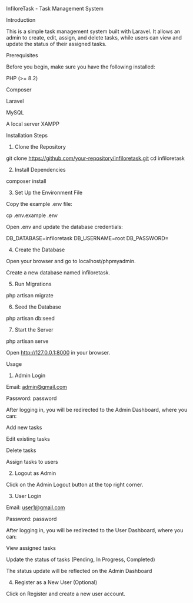 InfiloreTask - Task Management System

Introduction

This is a simple task management system built with Laravel. It allows an admin to create, edit, assign, and delete tasks, while users can view and update the status of their assigned tasks.

Prerequisites

Before you begin, make sure you have the following installed:

PHP (>= 8.2)

Composer

Laravel

MySQL

A local server XAMPP

Installation Steps

1. Clone the Repository

git clone https://github.com/your-repository/infiloretask.git
cd infiloretask

2. Install Dependencies

composer install

3. Set Up the Environment File

Copy the example .env file:

cp .env.example .env

Open .env and update the database credentials:

DB_DATABASE=infiloretask
DB_USERNAME=root
DB_PASSWORD=

4. Create the Database

Open your browser and go to localhost/phpmyadmin.

Create a new database named infiloretask.

5. Run Migrations

php artisan migrate

6. Seed the Database

php artisan db:seed

7. Start the Server

php artisan serve

Open http://127.0.0.1:8000 in your browser.

Usage

1. Admin Login

Email: admin@gmail.com

Password: password

After logging in, you will be redirected to the Admin Dashboard, where you can:

Add new tasks

Edit existing tasks

Delete tasks

Assign tasks to users

2. Logout as Admin

Click on the Admin Logout button at the top right corner.

3. User Login

Email: user1@gmail.com

Password: password

After logging in, you will be redirected to the User Dashboard, where you can:

View assigned tasks

Update the status of tasks (Pending, In Progress, Completed)

The status update will be reflected on the Admin Dashboard

4. Register as a New User (Optional)

Click on Register and create a new user account.



